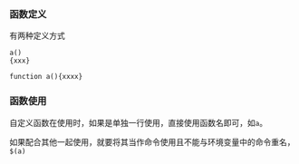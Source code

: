 ### 函数定义

有两种定义方式
```
a()
{xxx}

function a(){xxxx}
```

### 函数使用

自定义函数在使用时，如果是单独一行使用，直接使用函数名即可，如`a`。

如果配合其他一起使用，就要将其当作命令使用且不能与环境变量中的命令重名，`$(a)`